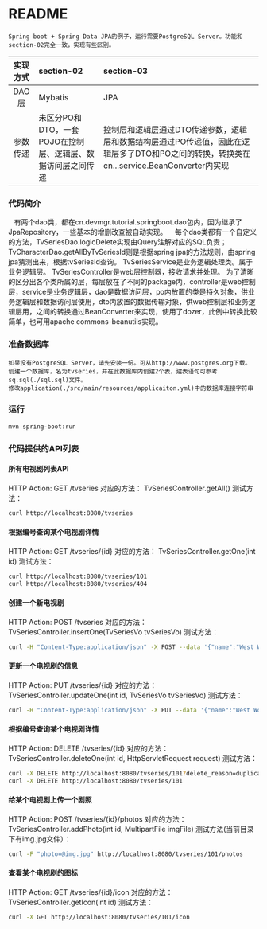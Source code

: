 README
===========================
    Spring boot + Spring Data JPA的例子，运行需要PostgreSQL Server。功能和section-02完全一致，实现有些区别。

实现方式 | section-02 | section-03 |
| :----: |:--------- |:--------- |
|DAO层   |Mybatis    |JPA  |
|参数传递 |未区分PO和DTO，一套POJO在控制层、逻辑层、数据访问层之间传递 |控制层和逻辑层通过DTO传递参数，逻辑层和数据结构层通过PO传递值，因此在逻辑层多了DTO和PO之间的转换，转换类在cn...service.BeanConverter内实现 |

### 代码简介
    有两个dao类，都在cn.devmgr.tutorial.springboot.dao包内，因为继承了JpaRepository，一些基本的增删改查被自动实现。
    每个dao类都有一个自定义的方法，TvSeriesDao.logicDelete实现由Query注解对应的SQL负责；TvCharacterDao.getAllByTvSeriesId则是根据spring jpa的方法规则，由spring jpa猜测出来，根据tvSeriesId查询。
    TvSeriesService是业务逻辑处理类。属于业务逻辑层。 TvSeriesController是web层控制器，接收请求并处理。
    为了清晰的区分出各个类所属的层，每层放在了不同的package内，controller是web控制层，service是业务逻辑层，dao是数据访问层，po内放置的类是持久对象，供业务逻辑层和数据访问层使用，dto内放置的数据传输对象，供web控制层和业务逻辑层用，之间的转换通过BeanConverter来实现，使用了dozer，此例中转换比较简单，也可用apache commons-beanutils实现。

### 准备数据库
    如果没有PostgreSQL Server，请先安装一份。可从http://www.postgres.org下载。
    创建一个数据库，名为tvseries，并在此数据库内创建2个表，建表语句可参考sq.sql(./sql.sql)文件。
    修改application(./src/main/resources/applicaiton.yml)中的数据库连接字符串

### 运行
```bash
mvn spring-boot:run
```

### 代码提供的API列表

#### 所有电视剧列表API
HTTP Action: GET /tvseries
对应的方法： TvSeriesController.getAll()
测试方法：
```Bash
curl http://localhost:8080/tvseries
````

#### 根据编号查询某个电视剧详情
HTTP Action: GET /tvseries/{id}
对应的方法： TvSeriesController.getOne(int id)
测试方法：
```Bash
curl http://localhost:8080/tvseries/101
curl http://localhost:8080/tvseries/404
````

#### 创建一个新电视剧
HTTP Action: POST /tvseries
对应的方法： TvSeriesController.insertOne(TvSeriesVo tvSeriesVo)
测试方法：
```Bash
curl -H "Content-Type:application/json" -X POST --data '{"name":"West World", "episodeCount":1, "originalRelease":"2016-10-02", "tvCharacters":[{"name":"Waytt"},{"name":"Dolores"}]}' http://localhost:8080/tvseries
````

#### 更新一个电视剧的信息
HTTP Action: PUT /tvseries/{id}
对应的方法： TvSeriesController.updateOne(int id, TvSeriesVo tvSeriesVo)
测试方法：
```Bash
curl -H "Content-Type:application/json" -X PUT --data '{"name":"West World", "episodeCount":1, "originalRelease":"2016-10-03"}' http://localhost:8080/tvseries/101
```

#### 根据编号查询某个电视剧详情
HTTP Action: DELETE /tvseries/{id}
对应的方法： TvSeriesController.deleteOne(int id, HttpServletRequest request)
测试方法：
```Bash
curl -X DELETE http://localhost:8080/tvseries/101?delete_reason=duplicated
curl -X DELETE http://localhost:8080/tvseries/101
```

#### 给某个电视剧上传一个剧照
HTTP Action: POST /tvseries/{id}/photos
对应的方法： TvSeriesController.addPhoto(int id, MultipartFile imgFile)
测试方法(当前目录下有img.jpg文件）：
```Bash
curl -F "photo=@img.jpg" http://localhost:8080/tvseries/101/photos
```

#### 查看某个电视剧的图标
HTTP Action: GET /tvseries/{id}/icon
对应的方法： TvSeriesController.getIcon(int id)
测试方法：
```Bash
curl -X GET http://localhost:8080/tvseries/101/icon
```
